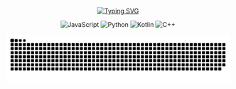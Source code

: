 <p align="center">
  <a href="https://git.io/typing-svg">
    <img src="https://readme-typing-svg.herokuapp.com/?size=30&lines=Hello,+I+am+Archit!" alt="Typing SVG" />
  </a>
</p>

<p align="center">
  <img src="https://img.shields.io/badge/Code-JavaScript-informational?style=flat&logo=javascript&color=yellow" alt="JavaScript" />
  <img src="https://img.shields.io/badge/Code-Python-informational?style=flat&logo=python&color=blue" alt="Python" />
  <img src="https://img.shields.io/badge/Code-Kotlin-informational?style=flat&logo=kotlin&color=purple" alt="Kotlin" />
  <img src="https://img.shields.io/badge/Code-C++-informational?style=flat&logo=c%2B%2B&color=00599C" alt="C++" />
</p>

<picture>
  <source media="(prefers-color-scheme: dark)" srcset="https://raw.githubusercontent.com/holic-x/holic-x/output/github-contribution-grid-snake-dark.svg">
  <source media="(prefers-color-scheme: light)" srcset="https://raw.githubusercontent.com/holic-x/holic-x/output/github-contribution-grid-snake.svg">
  <img alt="github contribution grid snake animation" src="https://raw.githubusercontent.com/adorabled4/adorabled4/output/github-contribution-grid-snake.svg">
</picture>
